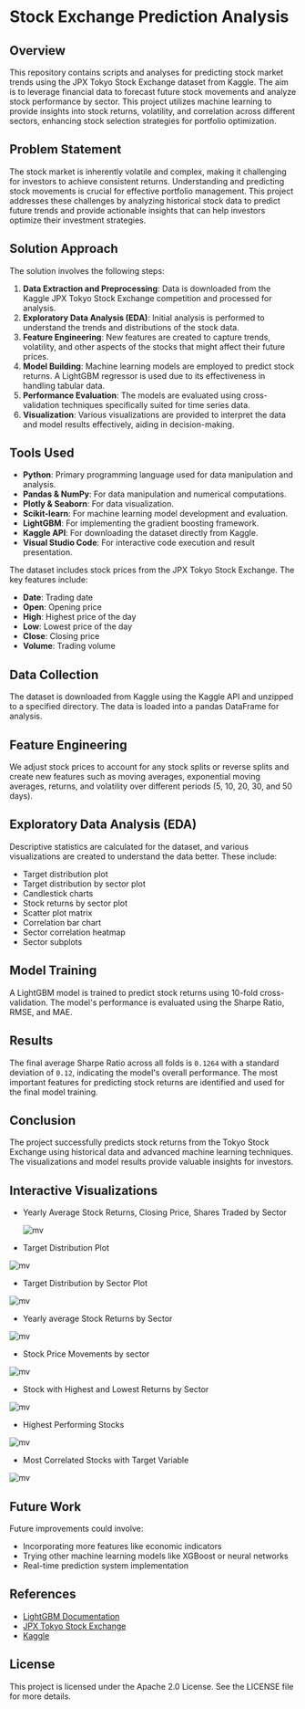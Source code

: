 # Stock Exchange Prediction Analysis

## Overview
This repository contains scripts and analyses for predicting stock market trends using the JPX Tokyo Stock Exchange dataset from Kaggle. The aim is to leverage financial data to forecast future stock movements and analyze stock performance by sector. This project utilizes machine learning to provide insights into stock returns, volatility, and correlation across different sectors, enhancing stock selection strategies for portfolio optimization.

## Problem Statement
The stock market is inherently volatile and complex, making it challenging for investors to achieve consistent returns. Understanding and predicting stock movements is crucial for effective portfolio management. This project addresses these challenges by analyzing historical stock data to predict future trends and provide actionable insights that can help investors optimize their investment strategies.

## Solution Approach
The solution involves the following steps:
1. **Data Extraction and Preprocessing**: Data is downloaded from the Kaggle JPX Tokyo Stock Exchange competition and processed for analysis.
2. **Exploratory Data Analysis (EDA)**: Initial analysis is performed to understand the trends and distributions of the stock data.
3. **Feature Engineering**: New features are created to capture trends, volatility, and other aspects of the stocks that might affect their future prices.
4. **Model Building**: Machine learning models are employed to predict stock returns. A LightGBM regressor is used due to its effectiveness in handling tabular data.
5. **Performance Evaluation**: The models are evaluated using cross-validation techniques specifically suited for time series data.
6. **Visualization**: Various visualizations are provided to interpret the data and model results effectively, aiding in decision-making.

## Tools Used
- **Python**: Primary programming language used for data manipulation and analysis.
- **Pandas & NumPy**: For data manipulation and numerical computations.
- **Plotly & Seaborn**: For data visualization.
- **Scikit-learn**: For machine learning model development and evaluation.
- **LightGBM**: For implementing the gradient boosting framework.
- **Kaggle API**: For downloading the dataset directly from Kaggle.
- **Visual Studio Code**: For interactive code execution and result presentation.

The dataset includes stock prices from the JPX Tokyo Stock Exchange. The key features include:
- **Date**: Trading date
- **Open**: Opening price
- **High**: Highest price of the day
- **Low**: Lowest price of the day
- **Close**: Closing price
- **Volume**: Trading volume

## Data Collection
The dataset is downloaded from Kaggle using the Kaggle API and unzipped to a specified directory. The data is loaded into a pandas DataFrame for analysis.

## Feature Engineering
We adjust stock prices to account for any stock splits or reverse splits and create new features such as moving averages, exponential moving averages, returns, and volatility over different periods (5, 10, 20, 30, and 50 days).

## Exploratory Data Analysis (EDA)
Descriptive statistics are calculated for the dataset, and various visualizations are created to understand the data better. These include:

- Target distribution plot
- Target distribution by sector plot
- Candlestick charts
- Stock returns by sector plot
- Scatter plot matrix
- Correlation bar chart
- Sector correlation heatmap
- Sector subplots

## Model Training
A LightGBM model is trained to predict stock returns using 10-fold cross-validation. The model's performance is evaluated using the Sharpe Ratio, RMSE, and MAE.

## Results
The final average Sharpe Ratio across all folds is `0.1264` with a standard deviation of `0.12`, indicating the model's overall performance. The most important features for predicting stock returns are identified and used for the final model training.

## Conclusion
The project successfully predicts stock returns from the Tokyo Stock Exchange using historical data and advanced machine learning techniques. The visualizations and model results provide valuable insights for investors.

## Interactive Visualizations
- Yearly Average Stock Returns, Closing Price, Shares Traded by Sector

  ![mv](RCR.png)
  
- Target Distribution Plot
  
![mv](TD.png)
  
- Target Distribution by Sector Plot
  
![mv](TDsector.png) 

- Yearly average Stock Returns by Sector
 
![mv](arsector.png)
  
- Stock Price Movements by sector
  
![mv](PMsector.png)
 
- Stock with Highest and Lowest Returns by Sector
  
![mv](HLsector.png)

- Highest Performing Stocks
  
![mv](HPstocks.png)

- Most Correlated Stocks with Target Variable
  
![mv](cstocks.png)


## Future Work
Future improvements could involve:
- Incorporating more features like economic indicators
- Trying other machine learning models like XGBoost or neural networks
- Real-time prediction system implementation

## References
- [LightGBM Documentation](https://lightgbm.readthedocs.io/)
- [JPX Tokyo Stock Exchange](https://www.jpx.co.jp/)
- [Kaggle](https://www.kaggle.com/)

## License
This project is licensed under the Apache 2.0 License. See the LICENSE file for more details.
